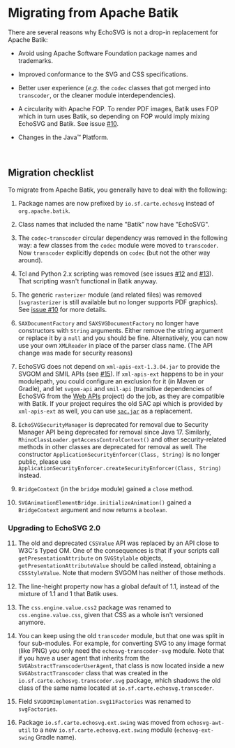 # Migrating from Apache Batik

 There are several reasons why EchoSVG is not a drop-in replacement for Apache
Batik:

- Avoid using Apache Software Foundation package names and trademarks.

- Improved conformance to the SVG and CSS specifications.

- Better user experience (_e.g._ the `codec` classes that got merged into
  `transcoder`, or the cleaner module interdependencies).

- A circularity with Apache FOP. To render PDF images, Batik uses FOP which in
  turn uses Batik, so depending on FOP would imply mixing EchoSVG and Batik. See
  issue [#10](https://github.com/css4j/echosvg/issues/10).

- Changes in the Java™ Platform.

<br/>

## Migration checklist

 To migrate from Apache Batik, you generally have to deal with the following:

1) Package names are now prefixed by `io.sf.carte.echosvg` instead of
   `org.apache.batik`.

2) Class names that included the name "Batik" now have "EchoSVG".

3) The `codec`-`transcoder` circular dependency was removed in the following way:
   a few classes from the `codec` module were moved to `transcoder`. Now
   `transcoder` explicitly depends on `codec` (but not the other way around).

4) Tcl and Python 2.x scripting was removed (see issues [#12](https://github.com/css4j/echosvg/issues/12)
   and [#13](https://github.com/css4j/echosvg/issues/13)). That scripting wasn't
   functional in Batik anyway.

5) The generic `rasterizer` module (and related files) was removed (`svgrasterizer`
   is still available but no longer supports PDF graphics). See [issue #10](https://github.com/css4j/echosvg/issues/10)
   for more details.

6) `SAXDocumentFactory` and `SAXSVGDocumentFactory` no longer have constructors
   with `String` arguments. Either remove the string argument or replace it by a
   `null` and you should be fine. Alternatively, you can now use your own
   `XMLReader` in place of the parser class name. (The API change was made for
   security reasons)

7) EchoSVG does not depend on `xml-apis-ext-1.3.04.jar` to provide the SVGOM and
   SMIL APIs (see [#15](https://github.com/css4j/echosvg/issues/15)).
   If `xml-apis-ext` happens to be in your modulepath, you could configure an
   exclusion for it (in Maven or Gradle), and let `svgom-api` and `smil-api`
   (transitive dependencies of EchoSVG from the [Web APIs](https://github.com/css4j/web-apis)
   project) do the job, as they are compatible with Batik. If your project
   requires the old SAC api which is provided by `xml-apis-ext` as well, you can
   use [`sac.jar`](https://mvnrepository.com/artifact/org.w3c.css/sac) as a
   replacement.

8) `EchoSVGSecurityManager` is deprecated for removal due to Security Manager
   API being deprecated for removal since Java 17. Similarly,
   `RhinoClassLoader.getAccessControlContext()` and other security-related
   methods in other classes are deprecated for removal as well. The constructor
   `ApplicationSecurityEnforcer(Class, String)` is no longer public, please use
   `ApplicationSecurityEnforcer.createSecurityEnforcer(Class, String)` instead.

9) `BridgeContext` (in the `bridge` module) gained a `close` method.

10) `SVGAnimationElementBridge.initializeAnimation()` gained a `BridgeContext`
   argument and now returns a `boolean`.

### Upgrading to EchoSVG 2.0

11) The old and deprecated `CSSValue` API was replaced by an API close to W3C's
   Typed OM. One of the consequences is that if your scripts call `getPresentationAttribute`
   on `SVGStylable` objects, `getPresentationAttributeValue` should be called
   instead, obtaining a `CSSStyleValue`. Note that modern SVGOM has neither of
   those methods.

12) The line-height property now has a global default of 1.1, instead of the
   mixture of 1.1 and 1 that Batik uses.

13) The `css.engine.value.css2` package was renamed to `css.engine.value.css`,
   given that CSS as a whole isn't versioned anymore.

14) You can keep using the old `transcoder` module, but that one was split in
   four sub-modules. For example, for converting SVG to any image format (like
   PNG) you only need the `echosvg-transcoder-svg` module. Note that if you have
   a user agent that inherits from the `SVGAbstractTranscoderUserAgent`, that
   class is now located inside a new `SVGAbstractTranscoder` class that was
   created in the `io.sf.carte.echosvg.transcoder.svg` package, which shadows
   the old class of the same name located at `io.sf.carte.echosvg.transcoder`.

15) Field `SVGDOMImplementation.svg11Factories` was renamed to `svgFactories`.

16) Package `io.sf.carte.echosvg.ext.swing` was moved from `echosvg-awt-util` to
   a new `io.sf.carte.echosvg.ext.swing` module (`echosvg-ext-swing` Gradle
   name).
